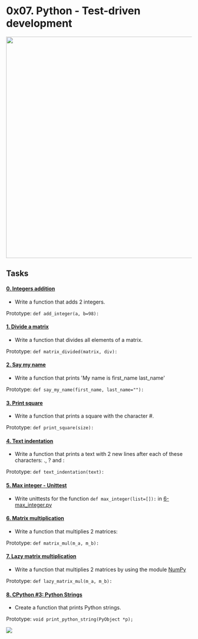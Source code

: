 # 0x07. Python - Test-driven development



<img src="https://s3.amazonaws.com/intranet-projects-files/holbertonschool-higher-level_programming+/246/giphy-4.gif" width="600" height="auto">



## Tasks



#### [0. Integers addition](0-add_integer.py)

* Write a function that adds 2 integers. <br>

Prototype: `def add_integer(a, b=98):`



#### [1. Divide a matrix](2-matrix_divided.py)

* Write a function that divides all elements of a matrix. <br>

Prototype: `def matrix_divided(matrix, div):`



#### [2. Say my name](3-say_my_name.py)

* Write a function that prints 'My name is first_name last_name' <br>

Prototype: `def say_my_name(first_name, last_name=""):`



#### [3. Print square](4-print_square.py)

* Write a function that prints a square with the character #. <br>

Prototype: `def print_square(size):`



#### [4. Text indentation](5-text_indentation.py)

* Write a function that prints a text with 2 new lines after each of these characters: ., ? and : <br>

Prototype: `def text_indentation(text):`



#### [5. Max integer - Unittest](tests/6-max_integer_test.py)

* Write unittests for the function `def max_integer(list=[]):` in [6-max_integer.py](6-max_integer.py)



#### [6. Matrix multiplication](100-matrix_mul.py)

* Write a function that multiplies 2 matrices: <br>

Prototype: `def matrix_mul(m_a, m_b):`



#### [7. Lazy matrix multiplication](101-lazy_matrix_mul.py)

* Write a function that multiplies 2 matrices by using the module [NumPy](https://numpy.org/) <br>

Prototype: `def lazy_matrix_mul(m_a, m_b):`



#### [8. CPython #3: Python Strings](102-python.c)

* Create a function that prints Python strings. <br>

Prototype: `void print_python_string(PyObject *p);`



<img src="https://mediathequeducarresaintlazare.files.wordpress.com/2020/01/sylvie-monty.gif">
